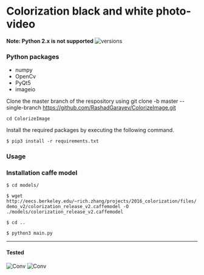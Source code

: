 # Colorization black and white photo-video
**Note: Python 2.x is not supported**
<img src="https://camo.githubusercontent.com/ba2171fe9ab58bba2f169b740c35c26bd3cb4241/68747470733a2f2f696d672e736869656c64732e696f2f707970692f707976657273696f6e732f70796261646765732e737667" alt="versions" data-canonical-src="https://img.shields.io/pypi/pyversions/pybadges.svg" style="max-width:100%;">

### Python packages
* numpy
* OpenCv
* PyQt5
* imageio







Clone the master branch of the respository using git clone -b master --single-branch https://github.com/RashadGarayev/ColorizeImage.git


```cd ColorizeImage```

Install the required packages by executing the following command.

`$ pip3 install -r requirements.txt`
### Usage

### Installation caffe model
`$ cd models/` 

`$ wget http://eecs.berkeley.edu/~rich.zhang/projects/2016_colorization/files/demo_v2/colorization_release_v2.caffemodel -O ./models/colorization_release_v2.caffemodel`

`$ cd ..`

`$ python3 main.py` 

---------------------------------------------------------------------------------------------------------------------------
#### Tested


![Conv](tmp/color.jpg)      ![Conv](tmp/color1.jpg)

